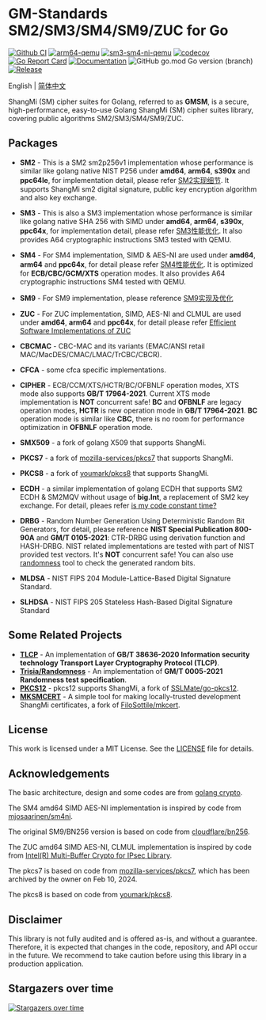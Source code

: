 
# GM-Standards SM2/SM3/SM4/SM9/ZUC for Go

[![Github CI](https://github.com/emmansun/gmsm/actions/workflows/ci.yml/badge.svg)](https://github.com/emmansun/gmsm/actions/workflows/ci.yml)
[![arm64-qemu](https://github.com/emmansun/gmsm/actions/workflows/test_qemu.yml/badge.svg)](https://github.com/emmansun/gmsm/actions/workflows/test_qemu.yml)
[![sm3-sm4-ni-qemu](https://github.com/emmansun/gmsm/actions/workflows/test_sm_ni.yml/badge.svg)](https://github.com/emmansun/gmsm/actions/workflows/test_sm_ni.yml)
[![codecov](https://codecov.io/gh/emmansun/gmsm/branch/main/graph/badge.svg?token=Otdi8m8sFj)](https://codecov.io/gh/emmansun/gmsm)
[![Go Report Card](https://goreportcard.com/badge/github.com/emmansun/gmsm)](https://goreportcard.com/report/github.com/emmansun/gmsm)
[![Documentation](https://godoc.org/github.com/emmansun/gmsm?status.svg)](https://godoc.org/github.com/emmansun/gmsm)
![GitHub go.mod Go version (branch)](https://img.shields.io/github/go-mod/go-version/emmansun/gmsm)
[![Release](https://img.shields.io/github/release/emmansun/gmsm/all.svg)](https://github.com/emmansun/gmsm/releases)

English | [简体中文](README.md)

ShangMi (SM) cipher suites for Golang, referred to as **GMSM**, is a secure, high-performance, easy-to-use Golang ShangMi (SM) cipher suites library, covering public algorithms SM2/SM3/SM4/SM9/ZUC.

## Packages
- **SM2** - This is a SM2 sm2p256v1 implementation whose performance is similar like golang native NIST P256 under **amd64**, **arm64**, **s390x** and **ppc64le**, for implementation detail, please refer [SM2实现细节](https://github.com/emmansun/gmsm/wiki/SM2%E6%80%A7%E8%83%BD%E4%BC%98%E5%8C%96). It supports ShangMi sm2 digital signature, public key encryption algorithm and also key exchange.

- **SM3** - This is also a SM3 implementation whose performance is similar like golang native SHA 256 with SIMD under **amd64**, **arm64**, **s390x**, **ppc64x**, for implementation detail, please refer [SM3性能优化](https://github.com/emmansun/gmsm/wiki/SM3%E6%80%A7%E8%83%BD%E4%BC%98%E5%8C%96). It also provides A64 cryptographic instructions SM3 tested with QEMU.

- **SM4** - For SM4 implementation, SIMD & AES-NI are used under **amd64**, **arm64** and **ppc64x**, for detail please refer [SM4性能优化](https://github.com/emmansun/gmsm/wiki/SM4%E6%80%A7%E8%83%BD%E4%BC%98%E5%8C%96). It is optimized for **ECB/CBC/GCM/XTS** operation modes. It also provides A64 cryptographic instructions SM4 tested with QEMU.

- **SM9** - For SM9 implementation, please reference [SM9实现及优化](https://github.com/emmansun/gmsm/wiki/SM9%E5%AE%9E%E7%8E%B0%E5%8F%8A%E4%BC%98%E5%8C%96)

- **ZUC** - For ZUC implementation, SIMD, AES-NI and CLMUL are used under **amd64**, **arm64** and **ppc64x**, for detail please refer [Efficient Software Implementations of ZUC](https://github.com/emmansun/gmsm/wiki/Efficient-Software-Implementations-of-ZUC)

- **CBCMAC** - CBC-MAC and its variants (EMAC/ANSI retail MAC/MacDES/CMAC/LMAC/TrCBC/CBCR).
- **CFCA** - some cfca specific implementations.

- **CIPHER** - ECB/CCM/XTS/HCTR/BC/OFBNLF operation modes, XTS mode also supports **GB/T 17964-2021**. Current XTS mode implementation is **NOT** concurrent safe! **BC** and **OFBNLF** are legacy operation modes, **HCTR** is new operation mode in **GB/T 17964-2021**. **BC** operation mode is similar like **CBC**, there is no room for performance optimization in **OFBNLF** operation mode.

- **SMX509** - a fork of golang X509 that supports ShangMi.

- **PKCS7** - a fork of [mozilla-services/pkcs7](https://github.com/mozilla-services/pkcs7) that supports ShangMi.

- **PKCS8** - a fork of [youmark/pkcs8](https://github.com/youmark/pkcs8) that supports ShangMi.

- **ECDH** - a similar implementation of golang ECDH that supports SM2 ECDH & SM2MQV without usage of **big.Int**, a replacement of SM2 key exchange. For detail, pleaes refer [is my code constant time?](https://github.com/emmansun/gmsm/wiki/is-my-code-constant-time%3F)

- **DRBG** - Random Number Generation Using Deterministic Random Bit Generators, for detail, please reference **NIST Special Publication 800-90A** and **GM/T 0105-2021**: CTR-DRBG using derivation function and HASH-DRBG. NIST related implementations are tested with part of NIST provided test vectors. It's **NOT** concurrent safe! You can also use [randomness](https://github.com/Trisia/randomness) tool to check the generated random bits.

- **MLDSA** - NIST FIPS 204 Module-Lattice-Based Digital Signature Standard.

- **SLHDSA** - NIST FIPS 205 Stateless Hash-Based Digital Signature Standard

## Some Related Projects
- **[TLCP](https://github.com/Trisia/gotlcp)** - An implementation of **GB/T 38636-2020 Information security technology Transport Layer Cryptography Protocol (TLCP)**. 
- **[Trisia/Randomness](https://github.com/Trisia/randomness)** - An implementation of **GM/T 0005-2021 Randomness test specification**.
- **[PKCS12](https://github.com/emmansun/go-pkcs12)** - pkcs12 supports ShangMi, a fork of [SSLMate/go-pkcs12](https://github.com/SSLMate/go-pkcs12).
- **[MKSMCERT](https://github.com/emmansun/mksmcert)** - A simple tool for making locally-trusted development ShangMi certificates, a fork of [FiloSottile/mkcert](https://github.com/FiloSottile/mkcert).

## License
This work is licensed under a MIT License. See the [LICENSE](./LICENSE) file for details.

## Acknowledgements
The basic architecture, design and some codes are from [golang crypto](https://github.com/golang/go/commits/master/src/crypto).

The SM4 amd64 SIMD AES-NI implementation is inspired by code from [mjosaarinen/sm4ni](https://github.com/mjosaarinen/sm4ni). 

The original SM9/BN256 version is based on code from [cloudflare/bn256](https://github.com/cloudflare/bn256).

The ZUC amd64 SIMD AES-NI, CLMUL implementation is inspired by code from [Intel(R) Multi-Buffer Crypto for IPsec Library](https://github.com/intel/intel-ipsec-mb/).

The pkcs7 is based on code from [mozilla-services/pkcs7](https://github.com/mozilla-services/pkcs7), which has been archived by the owner on Feb 10, 2024.

The pkcs8 is based on code from [youmark/pkcs8](https://github.com/youmark/pkcs8).

## Disclaimer
This library is not fully audited and is offered as-is, and without a guarantee. Therefore, it is expected that changes in the code, repository, and API occur in the future. We recommend to take caution before using this library in a production application.

## Stargazers over time
[![Stargazers over time](https://starchart.cc/emmansun/gmsm.svg?variant=adaptive)](https://starchart.cc/emmansun/gmsm)
